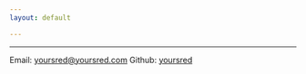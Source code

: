 ```yaml
---
layout: default

---
```


___

Email: [yoursred@yoursred.com](mailto:yoursred@yoursred.com)
Github: [yoursred](https://github.com/yoursred)